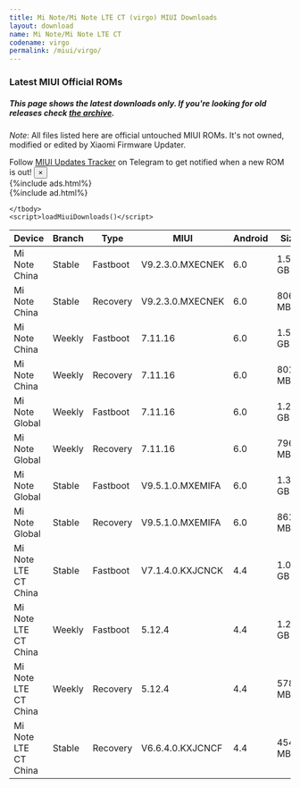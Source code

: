 ```yaml
---
title: Mi Note/Mi Note LTE CT (virgo) MIUI Downloads
layout: download
name: Mi Note/Mi Note LTE CT
codename: virgo
permalink: /miui/virgo/
---
```

### Latest MIUI Official ROMs
##### This page shows the latest downloads only. If you're looking for old releases check [the archive](/archive/miui/virgo/).
*Note*: All files listed here are official untouched MIUI ROMs. It's not owned, modified or edited by Xiaomi Firmware Updater.

<div class="alert alert-primary alert-dismissible fade show" role="alert">
    Follow <a href="https://t.me/MIUIUpdatesTracker" class="alert-link">MIUI Updates Tracker</a> on Telegram to get notified when a new ROM is out!
    <button type="button" class="close" data-dismiss="alert" aria-label="Close">
        <span aria-hidden="true">&times;</span>
    </button>
</div>
{%include ads.html%}
<div class="table-responsive-md" id="table-wrapper">
{%include ad.html%}
<table id="miui" class="display dt-responsive compact table table-striped table-hover table-sm">
    <thead class="thead-dark">
        <tr>
            <th data-ref="device">Device</th>
            <th data-ref="branch">Branch</th>
            <th data-ref="type">Type</th>
            <th data-ref="miui">MIUI</th>
            <th data-ref="android">Android</th>
            <th data-ref="size">Size</th>
            <th data-ref="size">Date</th>
            <th data-ref="link">Link</th>
        </tr>
    </thead>
    <tbody>
    <tr><td>Mi Note China</td><td>Stable</td><td>Fastboot</td><td>V9.2.3.0.MXECNEK</td><td>6.0</td><td>1.5 GB</td><td>2018-09-07</td><td><a href="/miui/virgo/stable/V9.2.3.0.MXECNEK/">Download</a></td></tr>
<tr><td>Mi Note China</td><td>Stable</td><td>Recovery</td><td>V9.2.3.0.MXECNEK</td><td>6.0</td><td>806.1 MB</td><td>2018-09-07</td><td><a href="/miui/virgo/stable/V9.2.3.0.MXECNEK/">Download</a></td></tr>
<tr><td>Mi Note China</td><td>Weekly</td><td>Fastboot</td><td>7.11.16</td><td>6.0</td><td>1.5 GB</td><td>2018-10-14</td><td><a href="/miui/virgo/weekly/7.11.16/">Download</a></td></tr>
<tr><td>Mi Note China</td><td>Weekly</td><td>Recovery</td><td>7.11.16</td><td>6.0</td><td>801.8 MB</td><td>2018-10-14</td><td><a href="/miui/virgo/weekly/7.11.16/">Download</a></td></tr>
<tr><td>Mi Note Global</td><td>Weekly</td><td>Fastboot</td><td>7.11.16</td><td>6.0</td><td>1.2 GB</td><td>2018-10-14</td><td><a href="/miui/virgo/weekly/7.11.16/">Download</a></td></tr>
<tr><td>Mi Note Global</td><td>Weekly</td><td>Recovery</td><td>7.11.16</td><td>6.0</td><td>796.3 MB</td><td>2018-10-14</td><td><a href="/miui/virgo/weekly/7.11.16/">Download</a></td></tr>
<tr><td>Mi Note Global</td><td>Stable</td><td>Fastboot</td><td>V9.5.1.0.MXEMIFA</td><td>6.0</td><td>1.3 GB</td><td>2018-09-07</td><td><a href="/miui/virgo/stable/V9.5.1.0.MXEMIFA/">Download</a></td></tr>
<tr><td>Mi Note Global</td><td>Stable</td><td>Recovery</td><td>V9.5.1.0.MXEMIFA</td><td>6.0</td><td>861.3 MB</td><td>2018-09-07</td><td><a href="/miui/virgo/stable/V9.5.1.0.MXEMIFA/">Download</a></td></tr>
<tr><td>Mi Note LTE CT China</td><td>Stable</td><td>Fastboot</td><td>V7.1.4.0.KXJCNCK</td><td>4.4</td><td>1.0 GB</td><td>2016-01-05</td><td><a href="/miui/virgo/stable/V7.1.4.0.KXJCNCK/">Download</a></td></tr>
<tr><td>Mi Note LTE CT China</td><td>Weekly</td><td>Fastboot</td><td>5.12.4</td><td>4.4</td><td>1.2 GB</td><td>2015-11-26</td><td><a href="/miui/virgo/weekly/5.12.4/">Download</a></td></tr>
<tr><td>Mi Note LTE CT China</td><td>Weekly</td><td>Recovery</td><td>5.12.4</td><td>4.4</td><td>578.1 MB</td><td>2015-12-04</td><td><a href="/miui/virgo/weekly/5.12.4/">Download</a></td></tr>
<tr><td>Mi Note LTE CT China</td><td>Stable</td><td>Recovery</td><td>V6.6.4.0.KXJCNCF</td><td>4.4</td><td>454.6 MB</td><td>2016-08-23</td><td><a href="/miui/virgo/stable/V6.6.4.0.KXJCNCF/">Download</a></td></tr>

    </tbody>
    <script>loadMiuiDownloads()</script>
</table>
</div>
